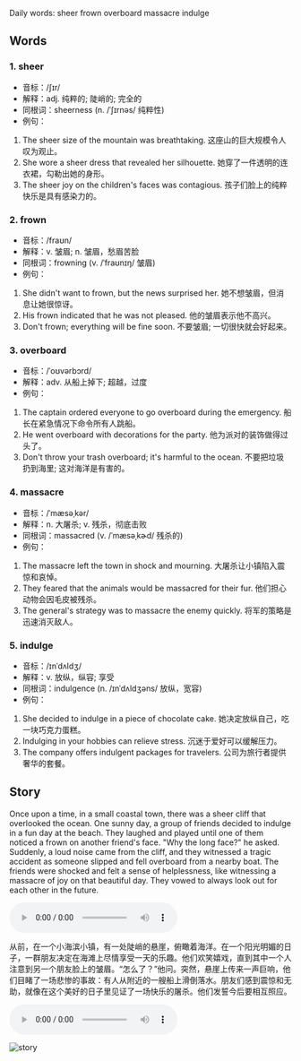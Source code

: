 Daily words: sheer frown overboard massacre indulge

## Words
### 1. sheer
- 音标：/ʃɪr/ <span style="cursor: pointer;" onclick="document.getElementById('audio-player-1').play()"><i class="fas fa-volume-up"></i></span>
<audio id="audio-player-1" src="https://files.dwong.top/words/sheer.mp3" style="display:none;"></audio>
- 解释：adj. 纯粹的; 陡峭的; 完全的
- 同根词：sheerness (n. /ˈʃɪrnəs/ 纯粹性)
- 例句：
1. The sheer size of the mountain was breathtaking.
这座山的巨大规模令人叹为观止。
2. She wore a sheer dress that revealed her silhouette.
她穿了一件透明的连衣裙，勾勒出她的身形。
3. The sheer joy on the children's faces was contagious.
孩子们脸上的纯粹快乐是具有感染力的。

### 2. frown
- 音标：/fraʊn/ <span style="cursor: pointer;" onclick="document.getElementById('audio-player-2').play()"><i class="fas fa-volume-up"></i></span>
<audio id="audio-player-2" src="https://files.dwong.top/words/frown.mp3" style="display:none;"></audio>
- 解释：v. 皱眉; n. 皱眉，愁眉苦脸
- 同根词：frowning (v. /ˈfraʊnɪŋ/ 皱眉)
- 例句：
1. She didn't want to frown, but the news surprised her.
她不想皱眉，但消息让她很惊讶。
2. His frown indicated that he was not pleased.
他的皱眉表示他不高兴。
3. Don't frown; everything will be fine soon.
不要皱眉; 一切很快就会好起来。

### 3. overboard
- 音标：/ˈoʊvərbɔrd/ <span style="cursor: pointer;" onclick="document.getElementById('audio-player-3').play()"><i class="fas fa-volume-up"></i></span>
<audio id="audio-player-3" src="https://files.dwong.top/words/overboard.mp3" style="display:none;"></audio>
- 解释：adv. 从船上掉下; 超越，过度
- 例句：
1. The captain ordered everyone to go overboard during the emergency.
船长在紧急情况下命令所有人跳船。 
2. He went overboard with decorations for the party.
他为派对的装饰做得过头了。
3. Don't throw your trash overboard; it's harmful to the ocean.
不要把垃圾扔到海里; 这对海洋是有害的。

### 4. massacre
- 音标：/ˈmæsəˌkər/ <span style="cursor: pointer;" onclick="document.getElementById('audio-player-4').play()"><i class="fas fa-volume-up"></i></span>
<audio id="audio-player-4" src="https://files.dwong.top/words/massacre.mp3" style="display:none;"></audio>
- 解释：n. 大屠杀; v. 残杀，彻底击败
- 同根词：massacred (v. /ˈmæsəˌkɚd/ 残杀的)
- 例句：
1. The massacre left the town in shock and mourning.
大屠杀让小镇陷入震惊和哀悼。 
2. They feared that the animals would be massacred for their fur.
他们担心动物会因毛皮被残杀。 
3. The general's strategy was to massacre the enemy quickly.
将军的策略是迅速消灭敌人。

### 5. indulge
- 音标：/ɪnˈdʌldʒ/ <span style="cursor: pointer;" onclick="document.getElementById('audio-player-5').play()"><i class="fas fa-volume-up"></i></span>
<audio id="audio-player-5" src="https://files.dwong.top/words/indulge.mp3" style="display:none;"></audio>
- 解释：v. 放纵，纵容; 享受
- 同根词：indulgence (n. /ɪnˈdʌldʒəns/ 放纵，宽容)
- 例句：
1. She decided to indulge in a piece of chocolate cake.
她决定放纵自己，吃一块巧克力蛋糕。
2. Indulging in your hobbies can relieve stress.
沉迷于爱好可以缓解压力。
3. The company offers indulgent packages for travelers.
公司为旅行者提供奢华的套餐。

## Story
Once upon a time, in a small coastal town, there was a sheer cliff that overlooked the ocean. One sunny day, a group of friends decided to indulge in a fun day at the beach. They laughed and played until one of them noticed a frown on another friend's face. "Why the long face?" he asked. Suddenly, a loud noise came from the cliff, and they witnessed a tragic accident as someone slipped and fell overboard from a nearby boat. The friends were shocked and felt a sense of helplessness, like witnessing a massacre of joy on that beautiful day. They vowed to always look out for each other in the future.

<audio controls>
  <source src="https://files.dwong.top/story/2024-09-29-english.mp3" type="audio/mpeg">
  你的浏览器不支持音频元素。
</audio>
  

从前，在一个小海滨小镇，有一处陡峭的悬崖，俯瞰着海洋。在一个阳光明媚的日子，一群朋友决定在海滩上尽情享受一天的乐趣。他们欢笑嬉戏，直到其中一个人注意到另一个朋友脸上的皱眉。“怎么了？”他问。突然，悬崖上传来一声巨响，他们目睹了一场悲惨的事故：有人从附近的一艘船上滑倒落水。朋友们感到震惊和无助，就像在这个美好的日子里见证了一场快乐的屠杀。他们发誓今后要相互照应。

<audio controls>
  <source src="https://files.dwong.top/story/2024-09-29-chinese.mp3" type="audio/mpeg">
  你的浏览器不支持音频元素。
</audio>
  

![story](https://files.dwong.top/images/2024-09-29.png)

